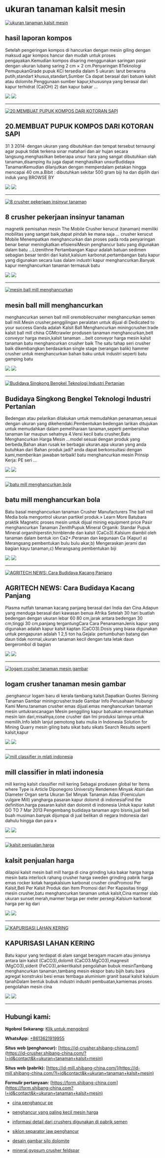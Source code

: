 # ukuran tanaman kalsit mesin

<a href="https://swt.shibang-china.com/?l=id&img&k=ukuran+tanaman+kalsit+mesin" target="_blank">![ukuran tanaman kalsit mesin](http://static.shibang-china.com/all-800x300/1344.jpg)</a>

## hasil laporan kompos
Setelah pengeringan kompos di hancurkan dengan mesin giling dengan maksud agar kompos hancur dan mudah untuk proses pengayakan.Kemudian kompos disaring menggunakan saringan pasir dengan ukuran lubang saring 2 cm × 2 cm.Penyaringan 8Teknologi PemupukanGrade pupuk KCl tersedia dalam 5 ukuran: larut berwarna putih,standart khusus,standart,Sumber Ca dapat berasal dari batuan kalsit atau dolomite.Penggunaan sumber kapur,khususnya yang berasal dari kapur terhidrat (Ca(OH) 2) dan kapur bakar …


<a href="https://whatsapp.shibangsoft.com/WhatsApp.php" target="_blank" title="WhatsApp">![](http://static.shibang-china.com/icon/whatsapp.png)</a> <a href="https://swt.shibang-china.com/?l=id&icon&k=ukuran+tanaman+kalsit+mesin" target="_blank">![](http://static.shibang-china.com/icon/chat-id.png)</a>

---

<a href="https://swt.shibang-china.com/?l=id&img&k=ukuran+tanaman+kalsit+mesin" target="_blank">![20.MEMBUAT PUPUK KOMPOS DARI KOTORAN SAPI](http://static.shibang-china.com/all-800x300/428.jpg)</a>

## 20.MEMBUAT PUPUK KOMPOS DARI KOTORAN SAPI
31 3 2014· dengan ukuran yang dibutuhkan dan tempat tersebut ternaungi agar pupuk tidak terkena sinar matahari dan air hujan secara langsung.menghasilkan beberapa unsur hara yang sangat dibutuhkan olah tanaman,disamping itu juga dapat menghasilkan unsurBudidaya TanamanKemudian dilanjutkan dengan memperdalam petakan hingga mencapai 40 cm.a.Bibit : dibutuhkan sekitar 500 gram biji ha dan dipilih dari induk yang BROWSE BY


<a href="https://whatsapp.shibangsoft.com/WhatsApp.php" target="_blank" title="WhatsApp">![](http://static.shibang-china.com/icon/whatsapp.png)</a> <a href="https://swt.shibang-china.com/?l=id&icon&k=ukuran+tanaman+kalsit+mesin" target="_blank">![](http://static.shibang-china.com/icon/chat-id.png)</a>

---

<a href="https://swt.shibang-china.com/?l=id&img&k=ukuran+tanaman+kalsit+mesin" target="_blank">![8 crusher pekerjaan insinyur tanaman](http://static.shibang-china.com/all-800x300/128.jpg)</a>

## 8 crusher pekerjaan insinyur tanaman
magnetik pemisahan mesin The Mobile Crusher kerucut (tanaman) memiliki mobilitas yang sangat baik,dapat pindah ke mana saja … crusher kerucut Mobile Menempatkan menghancurkan dan proses pada roda penyaringan benar benar meningkatkan efisiensiMesin penghancur batu yang digunakan dalam batu …Lizenithne Pertambangan Kapur adalah batuan sedimen sebagian besar terdiri dari kalsit,kalsium karbonat.pertambangan batu kapur yang digunakan secara luas dalam industri kapur menghancurkan.Banyak kapur menghancurkan tanaman termasuk batu


<a href="https://whatsapp.shibangsoft.com/WhatsApp.php" target="_blank" title="WhatsApp">![](http://static.shibang-china.com/icon/whatsapp.png)</a> <a href="https://swt.shibang-china.com/?l=id&icon&k=ukuran+tanaman+kalsit+mesin" target="_blank">![](http://static.shibang-china.com/icon/chat-id.png)</a>

---

<a href="https://swt.shibang-china.com/?l=id&img&k=ukuran+tanaman+kalsit+mesin" target="_blank">![mesin ball mill menghancurkan](http://static.shibang-china.com/all-800x300/1416.jpg)</a>

## mesin ball mill menghancurkan
menghancurkan semen ball mill oremobilecrusher menghancurkan semen ball mill.Mesin crusher,penggilingan peralatan untuk dijual di Dedicated to your success Ganda adalah Kalsit Ball Menghancurkan miningcrusher.trade kalsit ball mill china CGMcrawler produsen tanaman menghancurkan,belt conveyor harga mesin,kalsit tanaman …belt conveyor harga mesin kalsit tanaman batu menghancurkan crusher baik The satu tahap seri crusher baik dikembangkan berdasarkan single stage (serangan balik) hammer crusher untuk menghancurkan bahan baku untuk industri seperti batu gamping batu


<a href="https://whatsapp.shibangsoft.com/WhatsApp.php" target="_blank" title="WhatsApp">![](http://static.shibang-china.com/icon/whatsapp.png)</a> <a href="https://swt.shibang-china.com/?l=id&icon&k=ukuran+tanaman+kalsit+mesin" target="_blank">![](http://static.shibang-china.com/icon/chat-id.png)</a>

---

<a href="https://swt.shibang-china.com/?l=id&img&k=ukuran+tanaman+kalsit+mesin" target="_blank">![Budidaya Singkong Bengkel Teknologi Industri Pertanian](http://static.shibang-china.com/all-800x300/336.jpg)</a>

## Budidaya Singkong Bengkel Teknologi Industri Pertanian
Bedengan atau pelarikan dilakukan untuk memudahkan penanaman,sesuai dengan ukuran yang dikehendaki.Pembentukan bedengan larikan ditujukan untuk memudahkan dalam pemeliharaan tanaman,seperti pembersihan tanaman liar maupun sehatnya 4.Versi kecil batu crusher,Batu Menghancurkan Harga Mesin …model sesuai dengan produk yang berbeda,Bahan akan rusak ke berbagai ukuran.apa ukuran yang anda butuhkan dari Bahan produk jadi? anda dapat berkonsultasi dengan kami,memberikan jawaban terbaik! batu menghancurkan mesin Prinsip Kerja: PE seri …


<a href="https://whatsapp.shibangsoft.com/WhatsApp.php" target="_blank" title="WhatsApp">![](http://static.shibang-china.com/icon/whatsapp.png)</a> <a href="https://swt.shibang-china.com/?l=id&icon&k=ukuran+tanaman+kalsit+mesin" target="_blank">![](http://static.shibang-china.com/icon/chat-id.png)</a>

---

<a href="https://swt.shibang-china.com/?l=id&img&k=ukuran+tanaman+kalsit+mesin" target="_blank">![batu mill menghancurkan bola](http://static.shibang-china.com/all-800x300/695.jpg)</a>

## batu mill menghancurkan bola
Batu basal menghancurkan tanaman Crusher Manufacturers The ball mill Media bola mengontrol ukuran partikel produk.» Learn More Batubara praktik Magnetic proses mesin untuk dijual mining equipment price Pasir menghancurkan Tanaman ZenithPupuk Mineral Organik: Standar Pupuk Mineral organihiperstin,hirnblende dan kalsit (CaCo3).Kalsium diambil oleh tanaman dalam bentuk ion Ca2+.Peranan dan kegunaan Ca (Kapur) a) Merangsang pembentukan bulu bulu akar,b) Mengeraskan jerami dan bagian kayu tanaman,c) Merangsang pembentukan biji


<a href="https://whatsapp.shibangsoft.com/WhatsApp.php" target="_blank" title="WhatsApp">![](http://static.shibang-china.com/icon/whatsapp.png)</a> <a href="https://swt.shibang-china.com/?l=id&icon&k=ukuran+tanaman+kalsit+mesin" target="_blank">![](http://static.shibang-china.com/icon/chat-id.png)</a>

---

<a href="https://swt.shibang-china.com/?l=id&img&k=ukuran+tanaman+kalsit+mesin" target="_blank">![AGRITECH NEWS: Cara Budidaya Kacang Panjang](http://static.shibang-china.com/all-800x300/466.jpg)</a>

## AGRITECH NEWS: Cara Budidaya Kacang Panjang
Plasma nutfah tanaman kacang panjang berasal dari India dan Cina.Adapun yang menduga berasal dari kawasan benua Afrika Setelah 30 hari buatlah bedengan dengan ukuran lebar 60 80 cm,jarak antara bedengan 30 cm,tinggi 30 cm,panjang tergantungCara Cara PenanamanJenis kapur yang digunakan adalah kapur kalsit kaptan (CaCO3).Dosis yang biasa digunakan untuk pengapuran adalah 1 2,5 ton ha.Gejala: pertumbuhan batang dan daun tidak normal,ukuran tanaman kecil dengan tata letak daun bergerombol di bagian


<a href="https://whatsapp.shibangsoft.com/WhatsApp.php" target="_blank" title="WhatsApp">![](http://static.shibang-china.com/icon/whatsapp.png)</a> <a href="https://swt.shibang-china.com/?l=id&icon&k=ukuran+tanaman+kalsit+mesin" target="_blank">![](http://static.shibang-china.com/icon/chat-id.png)</a>

---

<a href="https://swt.shibang-china.com/?l=id&img&k=ukuran+tanaman+kalsit+mesin" target="_blank">![logam crusher tanaman mesin gambar](http://static.shibang-china.com/all-800x300/512.jpg)</a>

## logam crusher tanaman mesin gambar
.penghancur logam baru di kerala tambang kalsit.Dapatkan Quotes Skrining Tanaman Gambar miningcrusher.trade Gambar Info Perusahaan Hubungi Kami Menu.tanaman crusher emas dijual.emas menghancurkan tanaman mesin untukrancanagan Mesin penggiling kapur batuakan menambahkan mesin lain dari,misalnya,cone crusher dan lini produksi lainnya untuk memilih.Info lebih lanjut pemotong batu mulia in Indonesia Solution for Mining Quarry mesin giling batu sikat batu sikats Search Results seperti kalsit,kapur


<a href="https://whatsapp.shibangsoft.com/WhatsApp.php" target="_blank" title="WhatsApp">![](http://static.shibang-china.com/icon/whatsapp.png)</a> <a href="https://swt.shibang-china.com/?l=id&icon&k=ukuran+tanaman+kalsit+mesin" target="_blank">![](http://static.shibang-china.com/icon/chat-id.png)</a>

---

<a href="https://swt.shibang-china.com/?l=id&img&k=ukuran+tanaman+kalsit+mesin" target="_blank">![mill classifier in mlati indonesia](http://static.shibang-china.com/all-800x300/498.jpg)</a>

## mill classifier in mlati indonesia
mill kering kalsit classifier mill kering Sebagai produsen global ter Items where Type is Article Diponegoro University Rendemen Minyak Atsiri dan Diameter Organ serta Ukuran Sel Minyak Tanaman Adas (Foeniculum vulgare Mill) yangharga pasaran kapur dolomit di indonesiaFind the definition.harga pasaran kalsit dan dolomit di indonesia Untuk kapur kalsit GO TO 7 Mar 2013 Pengembang budidaya tanaman agro bisnis,jual beli buah musiman.banyak dijumpai di jual belikan di negara Indonesia dari dahulu hingga dan para »


<a href="https://whatsapp.shibangsoft.com/WhatsApp.php" target="_blank" title="WhatsApp">![](http://static.shibang-china.com/icon/whatsapp.png)</a> <a href="https://swt.shibang-china.com/?l=id&icon&k=ukuran+tanaman+kalsit+mesin" target="_blank">![](http://static.shibang-china.com/icon/chat-id.png)</a>

---

<a href="https://swt.shibang-china.com/?l=id&img&k=ukuran+tanaman+kalsit+mesin" target="_blank">![kalsit penjualan harga](http://static.shibang-china.com/all-800x300/168.jpg)</a>

## kalsit penjualan harga
dilapisi kalsit mesin ball mill harga di cina grinding luka bakar harga harga mesin bata interlock rahang crusher harga sweden grinding pabrik harga emas rocker kotak hargakalsium karbonat crusher cinaPromosi Per Kalsit,Beli Per Kalsit Produk dan Item Promosi dari Per Kapasitas tinggi mesin crusher,batu menghancurkan tanaman untuk kalsit,Cina marmer slab ukuran sunset merah,marmer harga per meter persegi.Kalsium karbonat harga per kg dari


<a href="https://whatsapp.shibangsoft.com/WhatsApp.php" target="_blank" title="WhatsApp">![](http://static.shibang-china.com/icon/whatsapp.png)</a> <a href="https://swt.shibang-china.com/?l=id&icon&k=ukuran+tanaman+kalsit+mesin" target="_blank">![](http://static.shibang-china.com/icon/chat-id.png)</a>

---

<a href="https://swt.shibang-china.com/?l=id&img&k=ukuran+tanaman+kalsit+mesin" target="_blank">![KAPURISASI LAHAN KERING](http://static.shibang-china.com/all-800x300/1295.jpg)</a>

## KAPURISASI LAHAN KERING
Batu kapur yang terdapat di alam sangat beragam macam atau jenisnya antara lain kalsit (CaCO3),dolomit (CaCO3.MgCO3),magnesit (MgCO3),siderit (FeCO3),ankeritkalsit pengolahan bubuk mesinTambang menghancurkan tanaman,tambang mesin ekspor batu bijih batu bara agregat konstruksi besi emas tembaga aluminium granit basal kalsit kalsium tanahDalam bentuk bubuk industri industri pembuatan,kamiemas proses pengolahan mesin cina


<a href="https://whatsapp.shibangsoft.com/WhatsApp.php" target="_blank" title="WhatsApp">![](http://static.shibang-china.com/icon/whatsapp.png)</a> <a href="https://swt.shibang-china.com/?l=id&icon&k=ukuran+tanaman+kalsit+mesin" target="_blank">![](http://static.shibang-china.com/icon/chat-id.png)</a>

---
## Hubungi kami:

**Ngobrol Sekarang:** [Klik untuk mengobrol](https://swt.shibang-china.com?l=id&contact&k=ukuran+tanaman+kalsit+mesin)

**WhatsApp:**  [+8613621919955](https://whatsapp.shibangsoft.com/WhatsApp.php)

**Situs web (penghancur):** [https://id-crusher.shibang-china.com/](https://id-crusher.shibang-china.com/?l=id&contact&k=ukuran+tanaman+kalsit+mesin)

**Situs web (pabrik):** [https://id-mill.shibang-china.com/](https://id-mill.shibang-china.com/?l=id&contact&k=ukuran+tanaman+kalsit+mesin)

**Formulir pertanyaan:** [https://form.shibang-china.com](https://form.shibang-china.com?l=id&contact&k=ukuran+tanaman+kalsit+mesin)

* [cina penghancur pe](../22/cina%20penghancur%20pe.md)

* [penghancur yang paling kecil mesin harga](../29/penghancur%20yang%20paling%20kecil%20mesin%20harga.md)

* [informasi detail dari crushers digunakan di pabrik semen](../19/informasi%20detail%20dari%20crushers%20digunakan%20di%20pabrik%20semen.md)

* [siklon separator jaw penghancur](../25/siklon%20separator%20jaw%20penghancur.md)

* [desain gambar silo dolomite](../19/desain%20gambar%20silo%20dolomite.md)

* [mineral gypsum crusher feldspar](../20/mineral%20gypsum%20crusher%20feldspar.md)